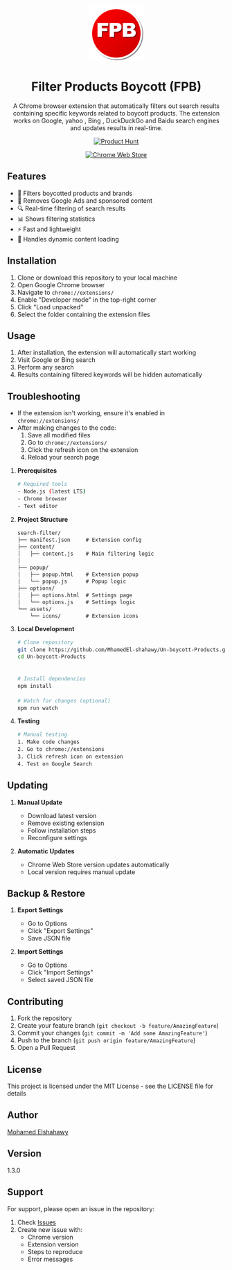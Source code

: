<div align="center">
  <img src="assets/icons/icon128.png" alt="FPB Icon" width="128" height="128"/>

# Filter Products Boycott (FPB)

A Chrome browser extension that automatically filters out search results containing specific keywords related to boycott products. The extension works on Google, yahoo , Bing , DuckDuckGo and Baidu search engines and updates results in real-time.

[![Product Hunt](https://api.producthunt.com/widgets/embed-image/v1/featured.svg?post_id=630393&theme=light)](https://www.producthunt.com/posts/un-boycott-products)

[![Chrome Web Store](https://img.shields.io/chrome-web-store/v/bbdpmdaghgkllnoigffabooljihkfghh)](https://chrome.google.com/webstore/detail/bbdpmdaghgkllnoigffabooljihkfghh)

</div>

## Features

- 🚫 Filters boycotted products and brands
- 🎯 Removes Google Ads and sponsored content
- 🔍 Real-time filtering of search results
- 📊 Shows filtering statistics
- ⚡ Fast and lightweight
- 🔄 Handles dynamic content loading

## Installation

1. Clone or download this repository to your local machine
2. Open Google Chrome browser
3. Navigate to `chrome://extensions/`
4. Enable "Developer mode" in the top-right corner
5. Click "Load unpacked"
6. Select the folder containing the extension files

## Usage

1. After installation, the extension will automatically start working
2. Visit Google or Bing search
3. Perform any search
4. Results containing filtered keywords will be hidden automatically

## Troubleshooting

- If the extension isn't working, ensure it's enabled in `chrome://extensions/`
- After making changes to the code:
  1. Save all modified files
  2. Go to `chrome://extensions/`
  3. Click the refresh icon on the extension
  4. Reload your search page

1. **Prerequisites**

   ```bash
   # Required tools
   - Node.js (latest LTS)
   - Chrome browser
   - Text editor
   ```

2. **Project Structure**

   ```
   search-filter/
   ├── manifest.json     # Extension config
   ├── content/
   │   ├── content.js    # Main filtering logic
   │
   ├── popup/
   │   ├── popup.html    # Extension popup
   │   └── popup.js      # Popup logic
   ├── options/
   │   ├── options.html  # Settings page
   │   └── options.js    # Settings logic
   └── assets/
       └── icons/        # Extension icons
   ```

3. **Local Development**

   ```bash
   # Clone repository
   git clone https://github.com/MhamedEl-shahawy/Un-boycott-Products.git
   cd Un-boycott-Products


   # Install dependencies
   npm install

   # Watch for changes (optional)
   npm run watch
   ```

4. **Testing**
   ```bash
   # Manual testing
   1. Make code changes
   2. Go to chrome://extensions
   3. Click refresh icon on extension
   4. Test on Google Search
   ```

## Updating

1. **Manual Update**

   - Download latest version
   - Remove existing extension
   - Follow installation steps
   - Reconfigure settings

2. **Automatic Updates**
   - Chrome Web Store version updates automatically
   - Local version requires manual update

## Backup & Restore

1. **Export Settings**

   - Go to Options
   - Click "Export Settings"
   - Save JSON file

2. **Import Settings**
   - Go to Options
   - Click "Import Settings"
   - Select saved JSON file

## Contributing

1. Fork the repository
2. Create your feature branch (`git checkout -b feature/AmazingFeature`)
3. Commit your changes (`git commit -m 'Add some AmazingFeature'`)
4. Push to the branch (`git push origin feature/AmazingFeature`)
5. Open a Pull Request

## License

This project is licensed under the MIT License - see the LICENSE file for details

## Author

[Mohamed Elshahawy](https://github.com/MhamedEl-shahawy)

## Version

1.3.0

## Support

For support, please open an issue in the repository:

1. Check [Issues](https://github.com/MhamedEl-shahawy/Un-boycott-Products/issues)
2. Create new issue with:
   - Chrome version
   - Extension version
   - Steps to reproduce
   - Error messages
